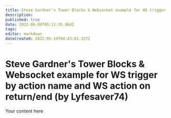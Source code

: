 ```yaml
---
title: Steve Gardner's Tower Blocks & Websocket example for WS trigger by action name and WS action on return/end (by Lyfesaver74)
description: 
published: true
date: 2022-06-09T05:11:35.864Z
tags: 
editor: markdown
dateCreated: 2022-05-19T04:43:01.327Z
---
```


# Steve Gardner's Tower Blocks & Websocket example for WS trigger by action name and WS action on return/end (by Lyfesaver74)
Your content here